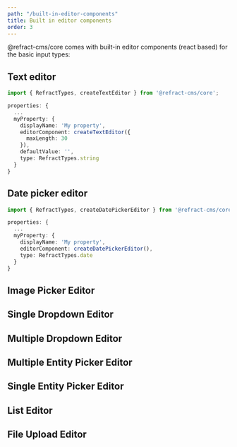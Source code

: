 ```yaml
---
path: "/built-in-editor-components"
title: Built in editor components
order: 3
---
```


@refract-cms/core comes with built-in editor components (react based) for the basic input types:

## Text editor

```typescript
import { RefractTypes, createTextEditor } from '@refract-cms/core';

properties: {
  ...
  myProperty: {
    displayName: 'My property',
    editorComponent: createTextEditor({
      maxLength: 30
    }),
    defaultValue: '',
    type: RefractTypes.string
  }
}
```

## Date picker editor

```typescript
import { RefractTypes, createDatePickerEditor } from '@refract-cms/core';

properties: {
  ...
  myProperty: {
    displayName: 'My property',
    editorComponent: createDatePickerEditor(),
    type: RefractTypes.date
  }
}

```

## Image Picker Editor

## Single Dropdown Editor

## Multiple Dropdown Editor

## Multiple Entity Picker Editor

## Single Entity Picker Editor

## List Editor

## File Upload Editor
